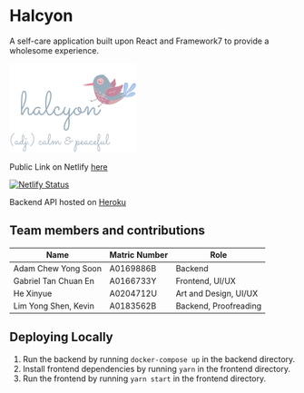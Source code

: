 # Halcyon

A self-care application built upon React and Framework7 to provide a wholesome experience.

![Halcyon Bird](./bird.png)

Public Link on Netlify [here](https://halcyon.caephler.com)

[![Netlify Status](https://api.netlify.com/api/v1/badges/47fe2fd9-b6a2-4c9d-a9ac-f06e673bbe56/deploy-status)](https://app.netlify.com/sites/pwa-halcyon/deploys)

Backend API hosted on [Heroku](https://agile-peak-18205.herokuapp.com/)

## Team members and contributions

| Name                 | Matric Number | Role                  |
| -------------------- | ------------- | --------------------- |
| Adam Chew Yong Soon  | A0169886B     | Backend               |
| Gabriel Tan Chuan En | A0166733Y     | Frontend, UI/UX       |
| He Xinyue            | A0204712U     | Art and Design, UI/UX |
| Lim Yong Shen, Kevin | A0183562B     | Backend, Proofreading |

## Deploying Locally

1. Run the backend by running `docker-compose up` in the backend directory.
2. Install frontend dependencies by running `yarn` in the frontend directory.
3. Run the frontend by running `yarn start` in the frontend directory.
